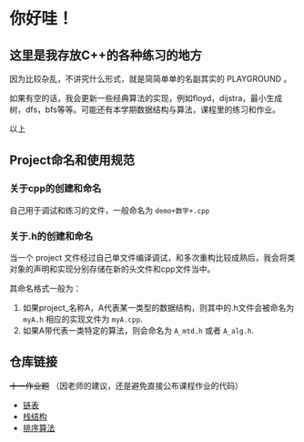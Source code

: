 # 你好哇！

## 这里是我存放C++的各种练习的地方

因为比较杂乱，不讲究什么形式，就是简简单单的名副其实的 PLAYGROUND 。

如果有空的话，我会更新一些经典算法的实现，例如floyd，dijstra，最小生成树，dfs，bfs等等。可能还有本学期数据结构与算法，课程里的练习和作业。

以上

## Project命名和使用规范

### 关于cpp的创建和命名

自己用于调试和练习的文件，一般命名为 `demo+数字+.cpp`

### 关于.h的创建和命名

当一个 project 文件经过自己单文件编译调试，和多次重构比较成熟后，我会将类对象的声明和实现分别存储在新的头文件和cpp文件当中。

其命名格式一般为：
1. 如果project_名称A，A代表某一类型的数据结构，则其中的.h文件会被命名为 `myA.h` 相应的实现文件为 `myA.cpp`.
2. 如果A带代表一类特定的算法，则会命名为 `A_mtd.h` 或者 `A_alg.h`.

## 仓库链接

~~十一作业题~~ （因老师的建议，还是避免直接公布课程作业的代码）

- [链表](./project_list/readme.md)
- [栈结构](./project_stack/readme.md)
- [排序算法](./project_sort/readme.md)


